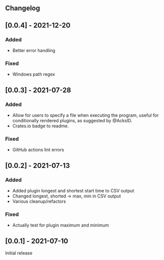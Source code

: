 ## Changelog

## [0.0.4] - 2021-12-20

### Added
- Better error handling

### Fixed
- Windows path regex

## [0.0.3] - 2021-07-28

### Added
- Allow for users to specify a file when executing the program, useful for
  conditionally rendered plugins, as suggested by @AckslD.
- Crates.io badge to readme.

### Fixed
- GitHub actions lint errors

## [0.0.2] - 2021-07-13

### Added
- Added plugin longest and shortest start time to CSV output
- Changed longest, shorted -> max, min in CSV output
- Various cleanup/refactors

### Fixed
- Actually test for plugin maximum and minimum

## [0.0.1] - 2021-07-10

Initial release
